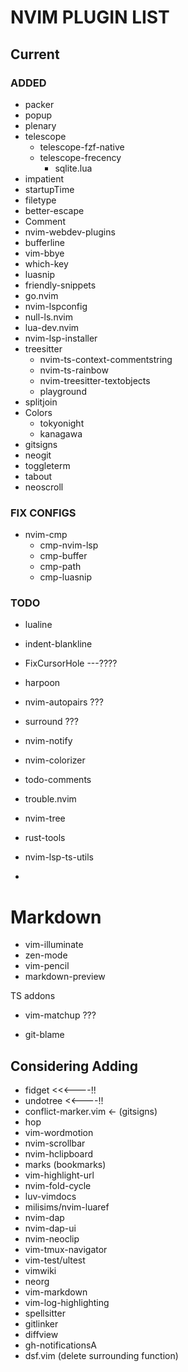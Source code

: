 # NVIM PLUGIN LIST

## Current

### ADDED
- packer
- popup
- plenary
- telescope
  - telescope-fzf-native
  - telescope-frecency
    - sqlite.lua
- impatient
- startupTime
- filetype
- better-escape
- Comment
- nvim-webdev-plugins
- bufferline
- vim-bbye
- which-key
- luasnip
- friendly-snippets
- go.nvim
- nvim-lspconfig
- null-ls.nvim
- lua-dev.nvim
- nvim-lsp-installer
- treesitter
  - nvim-ts-context-commentstring
  - nvim-ts-rainbow
  - nvim-treesitter-textobjects
  - playground
- splitjoin
- Colors
  - tokyonight
  - kanagawa
- gitsigns
- neogit
- toggleterm
- tabout
- neoscroll


### FIX CONFIGS
- nvim-cmp
  - cmp-nvim-lsp
  - cmp-buffer
  - cmp-path
  - cmp-luasnip


### TODO
- lualine
- indent-blankline
- FixCursorHole ---????
- harpoon
- nvim-autopairs ???
- surround ???
- nvim-notify
- nvim-colorizer
- todo-comments
- trouble.nvim
- nvim-tree
- rust-tools

- nvim-lsp-ts-utils
-
# Markdown
- vim-illuminate
- zen-mode
- vim-pencil
- markdown-preview

TS addons
  - vim-matchup ???

- git-blame


## Considering Adding

- fidget <<<----!!
- undotree <<----!!
- conflict-marker.vim <- (gitsigns)
- hop
- vim-wordmotion
- nvim-scrollbar
- nvim-hclipboard
- marks (bookmarks)
- vim-highlight-url
- nvim-fold-cycle
- luv-vimdocs
- milisims/nvim-luaref
- nvim-dap
- nvim-dap-ui
- nvim-neoclip
- vim-tmux-navigator
- vim-test/ultest
- vimwiki
- neorg
- vim-markdown
- vim-log-highlighting
- spellsitter
- gitlinker
- diffview
- gh-notificationsA
- dsf.vim (delete surrounding function)

